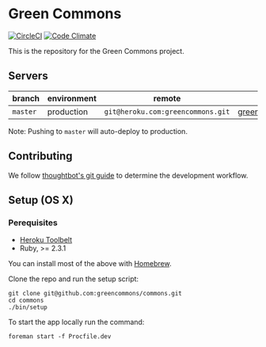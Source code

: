 Green Commons
=============

[![CircleCI](https://circleci.com/gh/greencommons/commons/tree/master.svg?style=svg)](https://circleci.com/gh/greencommons/commons/tree/master) [![Code Climate](https://codeclimate.com/github/greencommons/commons/badges/gpa.svg)](https://codeclimate.com/github/greencommons/commons)

This is the repository for the Green Commons project.

Servers
-------

|    branch   |environment|remote|URL|
|-------------|-----------|------|---|
|`master`     |production|`git@heroku.com:greencommons.git`|[greencommons.herokuapp.com](https://greencommons.herokuapp.com)|


Note: Pushing to `master` will auto-deploy to production.


Contributing
------------

We follow [thoughtbot's git guide](https://github.com/thoughtbot/guides/tree/master/protocol/git) to determine the development workflow.



Setup (OS X)
------------

### Perequisites

- [Heroku Toolbelt]
- Ruby, >= 2.3.1

You can install most of the above with [Homebrew].

[Heroku Toolbelt]: https://toolbelt.heroku.com/
[Homebrew]: http://brew.sh/


Clone the repo and run the setup script:

    git clone git@github.com:greencommons/commons.git
    cd commons
    ./bin/setup

To start the app locally run the command:

    foreman start -f Procfile.dev